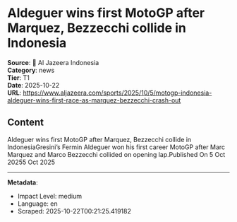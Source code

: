 # Aldeguer wins first MotoGP after Marquez, Bezzecchi collide in Indonesia

**Source**: 📰 Al Jazeera Indonesia  
**Category**: news  
**Tier**: T1  
**Date**: 2025-10-22  
**URL**: https://www.aljazeera.com/sports/2025/10/5/motogp-indonesia-aldeguer-wins-first-race-as-marquez-bezzecchi-crash-out

## Content

Aldeguer wins first MotoGP after Marquez, Bezzecchi collide in IndonesiaGresini’s Fermin Aldeguer won his first career MotoGP after Marc Marquez and Marco Bezzecchi collided on opening lap.Published On 5 Oct 20255 Oct 2025

---

**Metadata**:
- Impact Level: medium
- Language: en
- Scraped: 2025-10-22T00:21:25.419182
